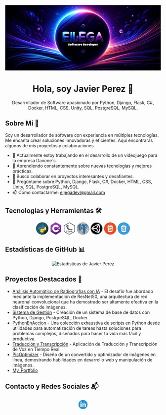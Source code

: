 <div align="center">
  <img src="banner-inicio-eljega.png" alt="Javier Perez - Desarrollador de Software">
</div>

<h1 align="center">Hola, soy Javier Perez 👋</h1>
<p align="center">
  Desarrollador de Software apasionado por Python, Django, Flask, C#, Docker, HTML, CSS, Unity, SQL, PostgreSQL, MySQL.
</p>

## Sobre Mí 🚀
Soy un desarrollador de software con experiencia en múltiples tecnologías. Me encanta crear soluciones innovadoras y eficientes. Aquí encontrarás algunos de mis proyectos y colaboraciones.

- 🔭 Actualmente estoy trabajando en el desarrollo de un videojuego para la empresa Danone´s.
- 🌱 Aprendiendo constantemente sobre nuevas tecnologías y mejores prácticas.
- 🤝 Busco colaborar en proyectos interesantes y desafiantes.
- 💬 Pregúntame sobre Python, Django, Flask, C#, Docker, HTML, CSS, Unity, SQL, PostgreSQL, MySQL.
- 📫 Cómo contactarme: [eljegadev@gmail.com](mailto:eljegadev@gmail.com)

## Tecnologías y Herramientas 🛠️
<div align="center">
  <img src="images/python.webp" alt="Python" width="40" height="40"/>
  <img src="images/Csharp.webp" alt="C#" width="40" height="40"/>
  <img src="images/flask.webp" alt="Flask" width="40" height="40"/>
  <img src="images/postgreSQL.webp" alt="Postgres" width="40" height="40"/>
  <img src="images/unity.webp" alt="Unity" width="40" height="40"/>
  <img src="images/html.webp" alt="HTML" width="40" height="40"/>
  <img src="images/css.webp" alt="CSS" width="40" height="40"/>
</div>

## Estadísticas de GitHub 📊
<div align="center">
  <img src="https://github-readme-stats.vercel.app/api?username=eljega&show_icons=true&theme=radical" alt="Estadísticas de Javier Perez" />
</div>

## Proyectos Destacados 🌟
- [Análisis Automático de Radiografías con IA]([link_al_proyecto_1](https://multiclass-model-detection.fly.dev/analizar)) - El desafío fue abordado mediante la implementación de ResNet50, una arquitectura de red neuronal convolucional que ha demostrado ser altamente efectiva en la clasificación de imágenes.
- [Sistema de Gestión]([link_al_proyecto_1](https://github.com/eljega/sistema-de-datos)) - Creación de un sistema de base de datos con Python, Django, PostgreSQL, Docker.
- [PythonEnAccion]([link_al_proyecto_1](https://github.com/eljega/PythonEnAccion)) - Una colección exhaustiva de scripts en Python desde utilidades para automatización de tareas hasta soluciones para problemas complejos, diseñados para hacer tu vida más fácil y productiva.
- [Traducción y Transcripción]([link_al_proyecto_1](https://github.com/eljega)) - Aplicación de Traducción y Transcripción de Voz en Tiempo Real
- [PicOptimizer]([link_al_proyecto_1](https://picoptimizer.1.us-1.fl0.io)) - Diseño de un convertido y optimizador de imágenes en línea, demostrando
habilidades en desarrollo web y manipulación de imágenes.
- [My_Portfolio]([link_al_proyecto_2](https://my-portfolio-eljega.vercel.app)) 

## Contacto y Redes Sociales 📬
<div align="center">
  <a href="(https://www.linkedin.com/in/javier-perez-780145263/)"><img src="images/linkedIn.webp" alt="LinkedIn" width="40" height="40"/></a>
</div>


